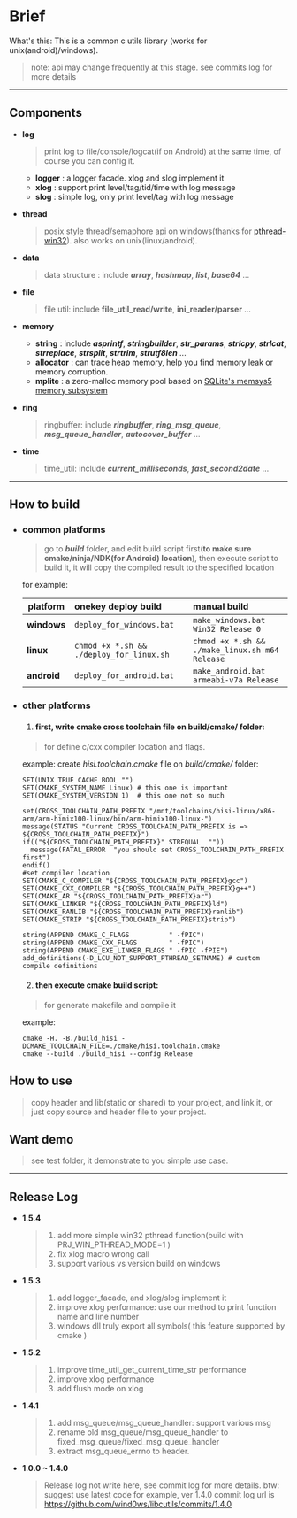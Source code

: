 # Brief
  What's this: This is a common c utils library (works for unix(android)/windows).
  > note: api may change frequently at this stage. see commits log for more details

----
## Components
* **log**
  > print log to file/console/logcat(if on Android) at the same time, of course you can config it.
  
  *  **logger** : a logger facade. xlog and slog implement it
  *  **xlog** : support print level/tag/tid/time with log message
  *  **slog** : simple log, only print level/tag with log message

* **thread**
  > posix style thread/semaphore api on windows(thanks for [pthread-win32](https://sourceforge.net/projects/pthreads4w/)). 
  also works on unix(linux/android).

* **data**
  > data structure : include ***array***, ***hashmap***, ***list***, ***base64*** ...

* **file**
  > file util: include **file_util_read/write**, **ini_reader/parser** ...

* **memory**
   *  **string** : include ***asprintf***, ***stringbuilder***, ***str_params***, ***strlcpy***, ***strlcat***, ***strreplace***, ***strsplit***, ***strtrim***, ***strutf8len*** ...
   *  **allocator** : can trace heap memory, help you find memory leak or memory corruption.
   *  **mplite** : a zero-malloc memory pool based on [SQLite's memsys5 memory subsystem](https://github.com/hannes/sqlite-simplified/blob/master/mem5.c)

* **ring**
  > ringbuffer: include ***ringbuffer***, ***ring_msg_queue***, ***msg_queue_handler***, ***autocover_buffer*** ...

* **time**
  > time_util: include ***current_milliseconds***, ***fast_second2date*** ...

----
## How to build
  
  * ### common platforms
    > go to ***build***  folder, and edit build script first(**to make sure cmake/ninja/NDK(for Android) location**), then execute script to build it, it will copy the compiled result to the specified location
    
    for example:
    
    |platform     | onekey deploy build                      | manual build                                     |
    | --------    | :-----                                   | :----                                            |
    | **windows** | `deploy_for_windows.bat`                 | ` make_windows.bat Win32 Release 0 `             | 
    | **linux**   | `chmod +x *.sh && ./deploy_for_linux.sh` | ` chmod +x *.sh && ./make_linux.sh m64 Release ` |
    | **android** | `deploy_for_android.bat`                 | ` make_android.bat armeabi-v7a Release `         |
  
  * ### other platforms
    1. #### first, write cmake cross toolchain file on **build/cmake/** folder:
      > for define c/cxx compiler location and flags.
      
      example: create *hisi.toolchain.cmake* file on *build/cmake/* folder:
      ```
      SET(UNIX TRUE CACHE BOOL "")
      SET(CMAKE_SYSTEM_NAME Linux) # this one is important
      SET(CMAKE_SYSTEM_VERSION 1)  # this one not so much
      
      set(CROSS_TOOLCHAIN_PATH_PREFIX "/mnt/toolchains/hisi-linux/x86-arm/arm-himix100-linux/bin/arm-himix100-linux-")
      message(STATUS "Current CROSS_TOOLCHAIN_PATH_PREFIX is => ${CROSS_TOOLCHAIN_PATH_PREFIX}")
      if(("${CROSS_TOOLCHAIN_PATH_PREFIX}" STREQUAL  ""))
        message(FATAL_ERROR  "you should set CROSS_TOOLCHAIN_PATH_PREFIX first")
      endif()
      #set compiler location
      SET(CMAKE_C_COMPILER "${CROSS_TOOLCHAIN_PATH_PREFIX}gcc")
      SET(CMAKE_CXX_COMPILER "${CROSS_TOOLCHAIN_PATH_PREFIX}g++")
      SET(CMAKE_AR "${CROSS_TOOLCHAIN_PATH_PREFIX}ar")
      SET(CMAKE_LINKER "${CROSS_TOOLCHAIN_PATH_PREFIX}ld")
      SET(CMAKE_RANLIB "${CROSS_TOOLCHAIN_PATH_PREFIX}ranlib")
      SET(CMAKE_STRIP "${CROSS_TOOLCHAIN_PATH_PREFIX}strip")
      
      string(APPEND CMAKE_C_FLAGS          " -fPIC")
      string(APPEND CMAKE_CXX_FLAGS        " -fPIC")
      string(APPEND CMAKE_EXE_LINKER_FLAGS " -fPIC -fPIE")
      add_definitions(-D_LCU_NOT_SUPPORT_PTHREAD_SETNAME) # custom compile definitions
      ```
  
    2. #### then execute cmake build script:
      > for generate makefile and compile it
      
      example:
      ```shell
      cmake -H. -B./build_hisi -DCMAKE_TOOLCHAIN_FILE=./cmake/hisi.toolchain.cmake 
      cmake --build ./build_hisi --config Release
      ```

## How to use
  >  copy header and lib(static or shared) to your project, and link it,
  or just copy source and header file to your project.

## Want demo
  > see test folder, it demonstrate to you simple use case.

----
## Release Log

* **1.5.4**
  > 1. add more simple win32 pthread function(build with PRJ_WIN_PTHREAD_MODE=1 )
  > 2. fix xlog macro wrong call
  > 3. support various vs version build on windows

* **1.5.3**
  > 1. add logger_facade, and xlog/slog implement it
  > 2. improve xlog performance: use our method to print function name and line number
  > 3. windows dll truly export all symbols( this feature supported by cmake )

* **1.5.2**
  > 1. improve time_util_get_current_time_str performance
  > 2. improve xlog performance
  > 3. add flush mode on xlog

* **1.4.1**
  > 1. add msg_queue/msg_queue_handler: support various msg
  > 2. rename old msg_queue/msg_queue_handler to fixed_msg_queue/fixed_msg_queue_handler
  > 3. extract msg_queue_errno to header.

* **1.0.0 ~ 1.4.0**
  > Release log not write here, see commit log for more details. btw: suggest use latest code
  >    for example, ver 1.4.0 commit log url is https://github.com/wind0ws/libcutils/commits/1.4.0
  
